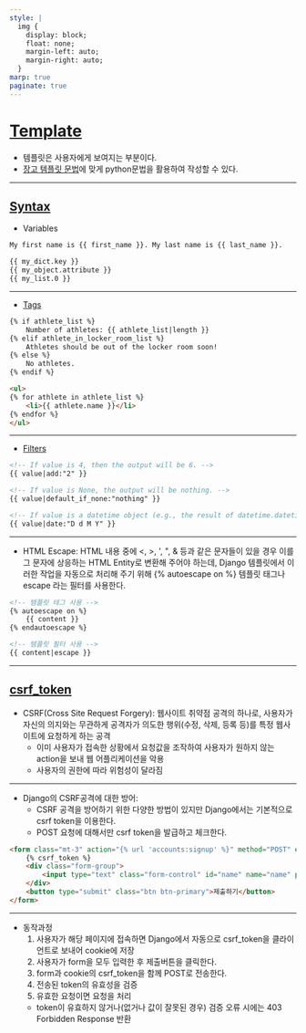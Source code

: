 ```yaml
---
style: |
  img {
    display: block;
    float: none;
    margin-left: auto;
    margin-right: auto;
  }
marp: true
paginate: true
---
```

# [Template](https://docs.djangoproject.com/en/4.2/topics/templates/)
- 템플릿은 사용자에게 보여지는 부분이다.
- [장고 템플릿 문법](https://docs.djangoproject.com/en/4.2/ref/templates/language/)에 맞게 python문법을 활용하여 작성할 수 있다.

---
## [Syntax](https://docs.djangoproject.com/en/4.2/topics/templates/#syntax)
- Variables
```html
My first name is {{ first_name }}. My last name is {{ last_name }}.
```

```html
{{ my_dict.key }}
{{ my_object.attribute }}
{{ my_list.0 }}
  ```
---
- [Tags](https://docs.djangoproject.com/en/4.2/ref/templates/builtins/#ref-templates-builtins-tags)
```html
{% if athlete_list %}
    Number of athletes: {{ athlete_list|length }}
{% elif athlete_in_locker_room_list %}
    Athletes should be out of the locker room soon!
{% else %}
    No athletes.
{% endif %}
```
```html
<ul>
{% for athlete in athlete_list %}
    <li>{{ athlete.name }}</li>
{% endfor %}
</ul>
```
---
- [Filters](https://docs.djangoproject.com/en/4.2/ref/templates/builtins/#ref-templates-builtins-filters)
```html
<!-- If value is 4, then the output will be 6. -->
{{ value|add:"2" }}
```
```html
<!-- If value is None, the output will be nothing. -->
{{ value|default_if_none:"nothing" }}
```
```html
<!-- If value is a datetime object (e.g., the result of datetime.datetime.now()), the output will be the string 'Wed 09 Jan 2008'. -->
{{ value|date:"D d M Y" }}
```
---
- HTML Escape:
HTML 내용 중에 <, >, ', ", & 등과 같은 문자들이 있을 경우 이를 그 문자에 상응하는 HTML Entity로 변환해 주어야 하는데, Django 템플릿에서 이러한 작업을 자동으로 처리해 주기 위해 {% autoescape on %} 템플릿 태그나 escape 라는 필터를 사용한다.
```html
<!-- 템플릿 테그 사용 -->
{% autoescape on %}
    {{ content }}
{% endautoescape %}
```
```html
<!-- 템플릿 필터 사용 -->
{{ content|escape }}
```
---
## [csrf_token](https://chagokx2.tistory.com/49)
- CSRF(Cross Site Request Forgery):
웹사이트 취약점 공격의 하나로, 사용자가 자신의 의지와는 무관하게 공격자가 의도한 행위(수정, 삭제, 등록 등)를 특정 웹사이트에 요청하게 하는 공격
  - 이미 사용자가 접속한 상황에서 요청값을 조작하여 사용자가 원하지 않는 action을 보내 웹 어플리케이션을 악용
  - 사용자의 권한에 따라 위험성이 달라짐

---
- Django의 CSRF공격에 대한 방어:
  - CSRF 공격을 방어하기 위한 다양한 방법이 있지만 Django에서는 기본적으로 csrf token을 이용한다.
  - POST 요청에 대해서만 csrf token을 발급하고 체크한다.

```html
<form class="mt-3" action="{% url 'accounts:signup' %}" method="POST" enctype="multipart/form-data">
    {% csrf_token %}
    <div class="form-group">
        <input type="text" class="form-control" id="name" name="name" placeholder="성명">
    </div>
    <button type="submit" class="btn btn-primary">제출하기</button>
</form>
```
---
- 동작과정
  1. 사용자가 해당 페이지에 접속하면 Django에서 자동으로 csrf_token을 클라이언트로 보내어 cookie에 저장
  2. 사용자가 form을 모두 입력한 후 제출버튼을 클릭한다.
  3. form과 cookie의 csrf_token을 함께 POST로 전송한다.
  4. 전송된 token의 유효성을 검증
  5. 유효한 요청이면 요청을 처리
    - token이 유효하지 않거나(없거나 값이 잘못된 경우) 검증 오류 시에는 403 Forbidden Response 반환




















